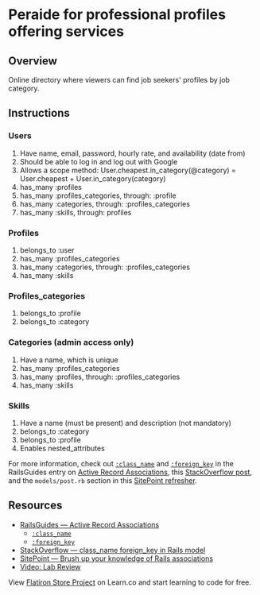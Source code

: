 # Peraide for professional profiles offering services

## Overview
Online directory where viewers can find job seekers' profiles by job category.  

## Instructions

### Users
1. Have name, email, password, hourly rate, and availability (date from)
2. Should be able to log in and log out with Google
3. Allows a scope method: User.cheapest.in_category(@category) = User.cheapest + User.in_category(category)
4. has_many :profiles
5. has_many :profiles_categories, through: :profile
6. has_many :categories, through: :profiles_categories
7. has_many :skills, through: profiles

### Profiles
1. belongs_to :user
2. has_many :profiles_categories
3. has_many :categories, through: :profiles_categories
4. has_many :skills

### Profiles_categories
1.	belongs_to :profile
2.	belongs_to :category


### Categories (admin access only)
1. Have a name, which is unique
2. has_many :profiles_categories
3. has_many :profiles, through: :profiles_categories
4. has_many :skills

### Skills
1. Have a name (must be present) and description (not mandatory)
2. belongs_to :category
3. belongs_to :profile
4. Enables nested_attributes



For more information, check out [`:class_name`][class_name] and [`:foreign_key`][foreign_key] in the RailsGuides entry on [Active Record Associations][RailsGuides], this [StackOverflow post][StackOverflow], and the `models/post.rb` section in this [SitePoint refresher][SitePoint].

## Resources
* [RailsGuides — Active Record Associations][RailsGuides]
  - [`:class_name`][class_name]
  - [`:foreign_key`][foreign_key]
* [StackOverflow — class_name foreign_key in Rails model][StackOverflow]
* [SitePoint — Brush up your knowledge of Rails associations][SitePoint]
* [Video: Lab Review](https://www.youtube.com/watch?v=x_qQCnYPyBk)

[RailsGuides]: http://guides.rubyonrails.org/association_basics.html
[class_name]: http://guides.rubyonrails.org/association_basics.html#options-for-belongs-to-class-name
[foreign_key]: http://guides.rubyonrails.org/association_basics.html#options-for-belongs-to-foreign-key
[StackOverflow]: https://stackoverflow.com/a/41135173
[SitePoint]: https://www.sitepoint.com/brush-up-your-knowledge-of-rails-associations/

<p class='util--hide'>View <a href='https://learn.co/lessons/flatiron-store-project'>Flatiron Store Project</a> on Learn.co and start learning to code for free.</p>
